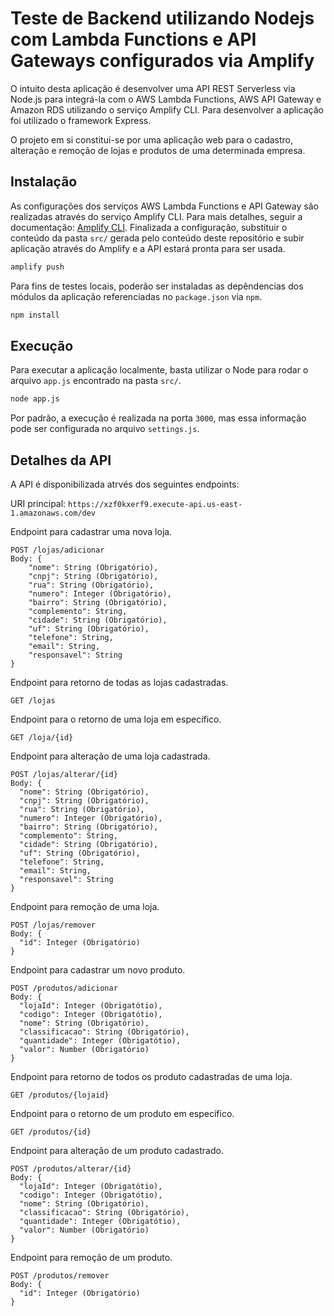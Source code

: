 # Teste de Backend utilizando Nodejs com Lambda Functions e API Gateways configurados via Amplify
O intuito desta aplicação é desenvolver uma API REST Serverless via Node.js para integrá-la com o AWS Lambda Functions, AWS API Gateway e Amazon RDS utilizando o serviço Amplify CLI. Para desenvolver a aplicação foi utilizado o framework Express.

O projeto em si constitui-se por uma aplicação web para o cadastro, alteração e remoção de lojas e produtos de uma determinada empresa.

## Instalação
As configurações dos serviços AWS Lambda Functions e API Gateway são realizadas através do serviço Amplify CLI. Para mais detalhes, seguir a documentação: [Amplify CLI](https://docs.amplify.aws/cli).
Finalizada a configuração, substituir o conteúdo da pasta ```src/``` gerada pelo conteúdo deste repositório e subir aplicação através do Amplify e a API estará pronta para ser usada.

```bash
amplify push
```

Para fins de testes locais, poderão ser instaladas as depêndencias dos módulos da aplicação referenciadas no ```package.json``` via ```npm```.

```bash
npm install
```

## Execução
Para executar a aplicação localmente, basta utilizar o Node para rodar o arquivo ```app.js``` encontrado na pasta ```src/```.

```bash
node app.js
```

Por padrão, a execução é realizada na porta ```3000```, mas essa informação pode ser configurada no arquivo ```settings.js```.

## Detalhes da API
A API é disponibilizada atrvés dos seguintes endpoints:

URI principal: ```https://xzf0kxerf9.execute-api.us-east-1.amazonaws.com/dev```

Endpoint para cadastrar uma nova loja.
```
POST /lojas/adicionar 
Body: {
    "nome": String (Obrigatório),
    "cnpj": String (Obrigatório),
    "rua": String (Obrigatório),
    "numero": Integer (Obrigatório),
    "bairro": String (Obrigatório),
    "complemento": String,
    "cidade": String (Obrigatório),
    "uf": String (Obrigatório),
    "telefone": String,
    "email": String,
    "responsavel": String
}
```

Endpoint para retorno de todas as lojas cadastradas.
```
GET /lojas
```

Endpoint para o retorno de uma loja em específico.
```
GET /loja/{id}
```

Endpoint para alteração de uma loja cadastrada.
```
POST /lojas/alterar/{id}
Body: {
  "nome": String (Obrigatório),
  "cnpj": String (Obrigatório),
  "rua": String (Obrigatório),
  "numero": Integer (Obrigatório),
  "bairro": String (Obrigatório),
  "complemento": String,
  "cidade": String (Obrigatório),
  "uf": String (Obrigatório),
  "telefone": String,
  "email": String,
  "responsavel": String
}
```

Endpoint para remoção de uma loja.
```
POST /lojas/remover
Body: {
  "id": Integer (Obrigatório)
}
```

Endpoint para cadastrar um novo produto.
```
POST /produtos/adicionar 
Body: {
  "lojaId": Integer (Obrigatótio),
  "codigo": Integer (Obrigatótio),
  "nome": String (Obrigatório),
  "classificacao": String (Obrigatório),
  "quantidade": Integer (Obrigatótio),
  "valor": Number (Obrigatório)
}
```

Endpoint para retorno de todos os produto cadastradas de uma loja.
```
GET /produtos/{lojaid}
```

Endpoint para o retorno de um produto em específico.
```
GET /produtos/{id}
```

Endpoint para alteração de um produto cadastrado.
```
POST /produtos/alterar/{id}
Body: {
  "lojaId": Integer (Obrigatótio),
  "codigo": Integer (Obrigatótio),
  "nome": String (Obrigatório),
  "classificacao": String (Obrigatório),
  "quantidade": Integer (Obrigatótio),
  "valor": Number (Obrigatório)
}
```

Endpoint para remoção de um produto.
```
POST /produtos/remover
Body: {
  "id": Integer (Obrigatório)
}
```
